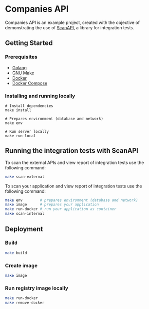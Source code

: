 # Companies API

Companies API is an example project, created with the objective of demonstrating the use of [ScanAPI](https://scanapi.dev/), a library for integration tests.

## Getting Started

### Prerequisites

- [Golang](http://golang.org/)
- [GNU Make](https://www.gnu.org/software/make/)
- [Docker](http://docker.com)
- [Docker Compose](https://docs.docker.com/compose/install/)

### Installing and running locally

```shell script
# Install dependencies 
make install

# Prepares environment (database and network)
make env

# Run server locally
make run-local
```

## Running the integration tests with ScanAPI

To scan the external APIs and view report of integration tests use the following command:

```bash
make scan-external
```

To scan your application and view report of integration tests use the following command:

```bash
make env        # prepares environment (database and network)
make image      # prepares your application
make run-docker # run your application as container
make scan-internal
```

## Deployment

### Build

```bash
make build
```

### Create image

```bash
make image
```

### Run registry image locally

```bash
make run-docker
make remove-docker
```